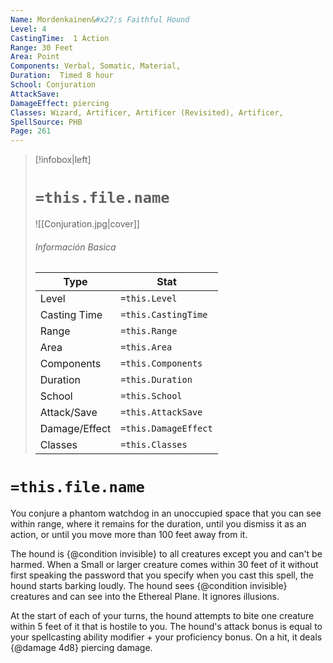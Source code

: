 ```yaml
---
Name: Mordenkainen&#x27;s Faithful Hound
Level: 4
CastingTime:  1 Action 
Range: 30 Feet
Area: Point
Components: Verbal, Somatic, Material, 
Duration:  Timed 8 hour
School: Conjuration
AttackSave: 
DamageEffect: piercing
Classes: Wizard, Artificer, Artificer (Revisited), Artificer, 
SpellSource: PHB
Page: 261
---
```


>[!infobox|left]
># `=this.file.name`
>![[Conjuration.jpg|cover]]
> ###### Información Basica
> Type |  Stat |
> ---|---|
> Level | `=this.Level` |
> Casting Time | `=this.CastingTime` |
> Range | `=this.Range` |
> Area | `=this.Area` |
> Components | `=this.Components` |
> Duration | `=this.Duration` |
> School | `=this.School` |
> Attack/Save | `=this.AttackSave` |
> Damage/Effect | `=this.DamageEffect` |
> Classes | `=this.Classes` |

# `=this.file.name`
You conjure a phantom watchdog in an unoccupied space that you can see within range, where it remains for the duration, until you dismiss it as an action, or until you move more than 100 feet away from it.

The hound is {@condition invisible} to all creatures except you and can&#x27;t be harmed. When a Small or larger creature comes within 30 feet of it without first speaking the password that you specify when you cast this spell, the hound starts barking loudly. The hound sees {@condition invisible} creatures and can see into the Ethereal Plane. It ignores illusions.

At the start of each of your turns, the hound attempts to bite one creature within 5 feet of it that is hostile to you. The hound&#x27;s attack bonus is equal to your spellcasting ability modifier + your proficiency bonus. On a hit, it deals {@damage 4d8} piercing damage.



 


 


 


